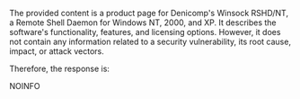 The provided content is a product page for Denicomp's Winsock RSHD/NT, a Remote Shell Daemon for Windows NT, 2000, and XP. It describes the software's functionality, features, and licensing options. However, it does not contain any information related to a security vulnerability, its root cause, impact, or attack vectors.

Therefore, the response is:

NOINFO
